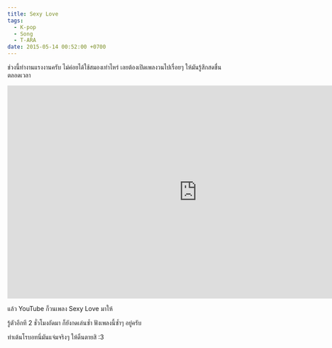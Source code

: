 ```yaml
---
title: Sexy Love
tags:
  - K-pop
  - Song
  - T-ARA
date: 2015-05-14 00:52:00 +0700
---
```


ช่วงนี้ทำงานแรงงานครับ ไม่ค่อยได้ใช้สมองเท่าไหร่ เลยต้องเปิดเพลงวนไปเรื่อยๆ ให้มันรู้สึกสดชื่นตลอดเวลา

<iframe width="853" height="480" src="https://www.youtube.com/embed/mjknp1nWGjY" frameborder="0" allowfullscreen></iframe>

แล้ว YouTube ก็วนเพลง Sexy Love มาให้

รู้ตัวอีกที 2 ชั่วโมงถัดมา ก็ยังกดเล่นซ้ำ ฟังเพลงนี้ซ้ำๆ อยู่ครับ

ท่าเต้นโรบอทนี่มันแจ่มจริงๆ ให้ดิ้นตายสิ :3
